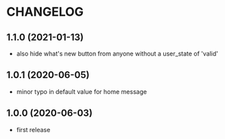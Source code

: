 CHANGELOG
=========

1.1.0 (2021-01-13)
------------------

* also hide what's new button from anyone without a user_state of 'valid'

1.0.1 (2020-06-05)
------------------

* minor typo in default value for home message

1.0.0 (2020-06-03)
------------------

* first release
